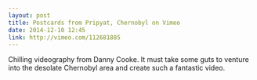 ```yaml
---
layout: post
title: Postcards from Pripyat, Chernobyl on Vimeo
date: 2014-12-10 12:45
link: http://vimeo.com/112681885
---
```


Chilling videography from Danny Cooke. It must take some guts to venture into the desolate Chernobyl area and create such a fantastic video. 